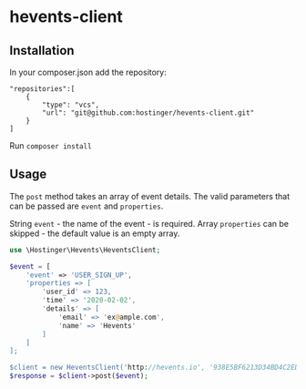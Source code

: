 # hevents-client

## Installation
In your composer.json add the repository:
```
"repositories":[
    {
        "type": "vcs",
        "url": "git@github.com:hostinger/hevents-client.git"
    }
]
```
Run `composer install`

## Usage
The `post` method takes an array of event details.
The valid parameters that can be passed are `event` and `properties`.

String `event` - the name of the event - is required.
Array `properties` can be skipped - the default value is an empty array.

```php
use \Hostinger\Hevents\HeventsClient;

$event = [
    'event' => 'USER_SIGN_UP',
    'properties => [
        'user_id' => 123,
        'time' => '2020-02-02',
        'details' => [
            'email' => 'ex@ample.com',
            'name' => 'Hevents'
        ]
    ]
];

$client = new HeventsClient('http://hevents.io', '938E5BF6213D34BD4C2EDF3C81E3E7BD80F52178F3B467643FE3D0F1E7377773');
$response = $client->post($event);
```